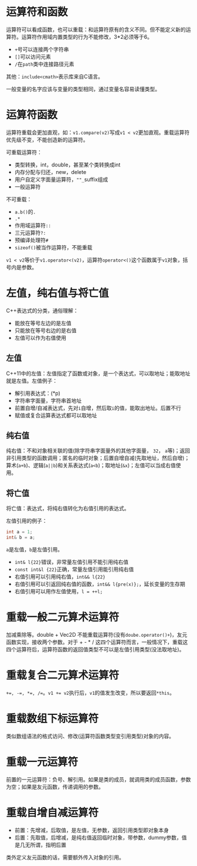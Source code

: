 # 运算符和函数

运算符可以看成函数，也可以重载：和运算符原有的含义不同。但不能定义新的运算符。运算符作用域内置类型的行为不能修改，3*2必须等于6。

- `+`号可以连接两个字符串
- `[]`可以访问元素
- `/`在`path`类中连接路径元素

其他：`include<cmath>`表示库来自C语言。

一般变量的名字应该与变量的类型相同，通过变量名容易读懂类型。

# 运算符函数

运算符重载会更加直观，如：`v1.compare(v2)`写成`v1 < v2`更加直观。重载运算符优先级不变，不能创造新的运算符。

可重载运算符：
- 类型转换，int，double，甚至某个类转换成int
- 内存分配与归还，new，delete
- 用户自定义字面量运算符，`""_`suffix组成
- 一般运算符

不可重载：
- `a.b()`的`.`
- `.*`
- 作用域运算符`::`
- 三元运算符`?:`
- 预编译处理符`#`
- `sizeof()`被当作运算符，不能重载

`v1 < v2`等价于`v1.operator<(v2)`，运算符`operator<()`这个函数属于`v1`对象，括号内是参数。

# 左值，纯右值与将亡值

C++表达式的分类，通俗理解：
- 能放在等号左边的是左值
- 只能放在等号右边的是右值
- 左值可以作为右值使用

## 左值

C++11中的左值：左值指定了函数或对象，是一个表达式，可以取地址；能取地址就是左值。左值例子：
- 解引用表达式：(*p)
- 字符串字面量，字符串首地址
- 前置自增/自减表达式，先对`i`自增，然后取`i`的值，能取出地址。后置不行
- 赋值或复合运算表达式都可以取地址

## 纯右值

纯右值：不和对象相关联的值(除字符串字面量外的其他字面量， `32`， `a`等)；返回非引用类型的函数调用；匿名的临时对象；后置自增自减(先取地址，然后自增)；算术(`a+b`)、逻辑(`a||b`)和关系表达式(`a<b`)；取地址(`&x`)；左值可以当成右值使用。

## 将亡值

将亡值：表达式，将纯右值转化为右值引用的表达式。

左值引用的例子：
```C++
int a = 1;
int& b = a;
```
`a`是左值，`b`是左值引用。

- `int& l{22}`错误，非常量左值引用不能引用纯右值
- `const int&l {22}`正确，常量左值引用能引用纯右值
- 右值引用可以引用纯右值，`int&& l{22}`
- 右值引用可以引返回纯右值的函数，`int&& l{pre(x)};`，延长变量的生存期
- 右值引用可以用作左值使用，`l = ++l;`

# 重载一般二元算术运算符

加减乘除等。double + Vec2D 不能重载运算符(没有`doube.operator()+`)，友元函数实现，接收两个参数。对于 + - * / 这四个运算符而言，一般情况下，重载这四个运算符后，运算符函数的返回值类型不可以是左值引用类型(没法取地址)。

# 重载复合二元算术运算符

`+=, -=, *=, /=`。`v1 += v2`执行后，`v1`的值发生改变，所以要返回`*this`。

# 重载数组下标运算符

类似数组语法的格式访问、修改(运算符函数类型变引用类型)对象的内容。

# 重载一元运算符

前置的一元运算符：负号、解引用。如果是类的成员，就调用类的成员函数，参数为空；如果是友元函数，传递调用的参数。

# 重载自增自减运算符

- 前置：先增减，后取值，是左值，无参数，返回引用类型即对象本身
- 后置：先取值，后增减，是纯右值返回临时对象，带参数，dummy参数，值是几无所谓，指明后置

类外定义友元函数的话，需要额外传入对象的引用。